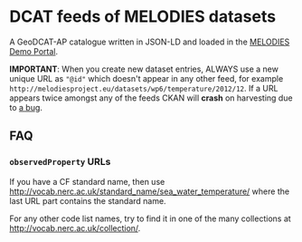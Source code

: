 # DCAT feeds of MELODIES datasets

A GeoDCAT-AP catalogue written in JSON-LD and loaded in the [MELODIES Demo Portal](http://ec-melodies.github.io/demo-portal).

**IMPORTANT**: When you create new dataset entries, ALWAYS use a new unique URL as `"@id"` which doesn't appear in any other feed, for example `http://melodiesproject.eu/datasets/wp6/temperature/2012/12`. If a URL appears twice amongst any of the feeds CKAN will **crash** on harvesting due to [a bug](https://github.com/ckan/ckanext-harvest/issues/162).

## FAQ

### `observedProperty` URLs

If you have a CF standard name, then use http://vocab.nerc.ac.uk/standard_name/sea_water_temperature/ where the last URL part contains the standard name.

For any other code list names, try to find it in one of the many collections at http://vocab.nerc.ac.uk/collection/.
